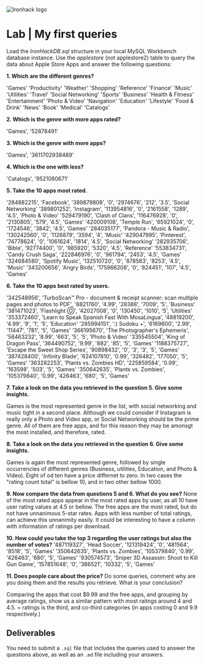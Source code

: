 ![Ironhack logo](https://i.imgur.com/1QgrNNw.png)

# Lab | My first queries

Load the *IronHackDB.sql* structure in your local MySQL Workbench database instance. Use the *applestore* (not applestore2) table to query the data about Apple Store Apps and answer the following questions: 

**1. Which are the different genres?**


'Games'
'Productivity'
'Weather'
'Shopping'
'Reference'
'Finance'
'Music'
'Utilities'
'Travel'
'Social Networking'
'Sports'
'Business'
'Health & Fitness'
'Entertainment'
'Photo & Video'
'Navigation'
'Education'
'Lifestyle'
'Food & Drink'
'News'
'Book'
'Medical'
'Catalogs'


**2. Which is the genre with more apps rated?**

'Games', '52878491'


**3. Which is the genre with more apps?**

'Games', '3611702938489'


**4. Which is the one with less?**

'Catalogs', '9521080671'


**5. Take the 10 apps most rated.**

'284882215', 'Facebook', '389879808', '0', '2974676', '212', '3.5', 'Social Networking'
'389801252', 'Instagram', '113954816', '0', '2161558', '1289', '4.5', 'Photo & Video'
'529479190', 'Clash of Clans', '116476928', '0', '2130805', '579', '4.5', 'Games'
'420009108', 'Temple Run', '65921024', '0', '1724546', '3842', '4.5', 'Games'
'284035177', 'Pandora - Music & Radio', '130242560', '0', '1126879', '3594', '4', 'Music'
'429047995', 'Pinterest', '74778624', '0', '1061624', '1814', '4.5', 'Social Networking'
'282935706', 'Bible', '92774400', '0', '985920', '5320', '4.5', 'Reference'
'553834731', 'Candy Crush Saga', '222846976', '0', '961794', '2453', '4.5', 'Games'
'324684580', 'Spotify Music', '132510720', '0', '878563', '8253', '4.5', 'Music'
'343200656', 'Angry Birds', '175966208', '0', '824451', '107', '4.5', 'Games'


**6. Take the 10 apps best rated by users.**

'342548956', 'TurboScan™ Pro - document & receipt scanner: scan multiple pages and photos to PDF', '8821760', '4.99', '28388', '7009', '5', 'Business'
'381471023', 'Flashlight Ⓞ', '42027008', '0', '130450', '1010', '5', 'Utilities'
'353372460', 'Learn to Speak Spanish Fast With MosaLingua', '48819200', '4.99', '9', '1', '5', 'Education'
'285994151', ':) Sudoku +', '6169600', '2.99', '11447', '781', '5', 'Games'
'366195670', 'The Photographer\'s Ephemeris', '58463232', '8.99', '663', '5', '5', 'Photo & Video'
'335545504', 'King of Dragon Pass', '364490752', '9.99', '882', '85', '5', 'Games'
'1188375727', 'Escape the Sweet Shop Series', '90898432', '0', '3', '3', '5', 'Games'
'387428400', 'Infinity Blade', '624107810', '0.99', '326482', '177050', '5', 'Games'
'363282253', 'Plants vs. Zombies HD', '225859584', '0.99', '163598', '503', '5', 'Games'
'350642635', 'Plants vs. Zombies', '105379840', '0.99', '426463', '680', '5', 'Games'


**7. Take a look on the data you retrieved in the question 5. Give some insights.**

Games is the most represented genre in the list, with social networking and music tight in a second place. Although we could consider if Instagram is really only a Photo and Video app, or Social Networking should be the prime genre.
All of them are free apps, and for this reason they may be amonsgt the most installed, and therefore, rated.

**8. Take a look on the data you retrieved in the question 6. Give some insights.**

Games is again the most represented genre, followed by single occurrencies of different genres (Business, utilities, Education,  and Photo & Video). Eight of od ten have a price differnet to zero. In two cases the "rating count total" is bellow 10, and in two other bellow 1000. 

**9. Now compare the data from questions 5 and 6. What do you see?**
None of the most rated apps appear in the most rated apps by user, as all 10 have user rating values at 4.5 or bellow.
The free apps are the most rated, but do not have unnanimous 5-star rates.
Apps with less number of total ratings, can achieve this unnanimity easily.
It could be interesting to have a column with information of ratings per download.

**10. How could you take the top 3 regarding the user ratings but also the number of votes?**
'487119327', 'Head Soccer', '121319424', '0', '481564', '8518', '5', 'Games'
'350642635', 'Plants vs. Zombies', '105379840', '0.99', '426463', '680', '5', 'Games'
'930574573', 'Sniper 3D Assassin: Shoot to Kill Gun Game', '157851648', '0', '386521', '10332', '5', 'Games'



**11. Does people care about the price?** Do some queries, comment why are you doing them and the results you retrieve. What is your conclusion?

Comparing the apps that cost $9.99 and the free apps, and grouping by average ratings, show us a similar pattern with most raitngs around 4 and 4.5. = ratings is the third, and co-third categories (in apps costing 0 and 9.9 respectively.)


## Deliverables 
You need to submit a `.sql` file that includes the queries used to answer the questions above, as well as an `.md` file including your answers. 
